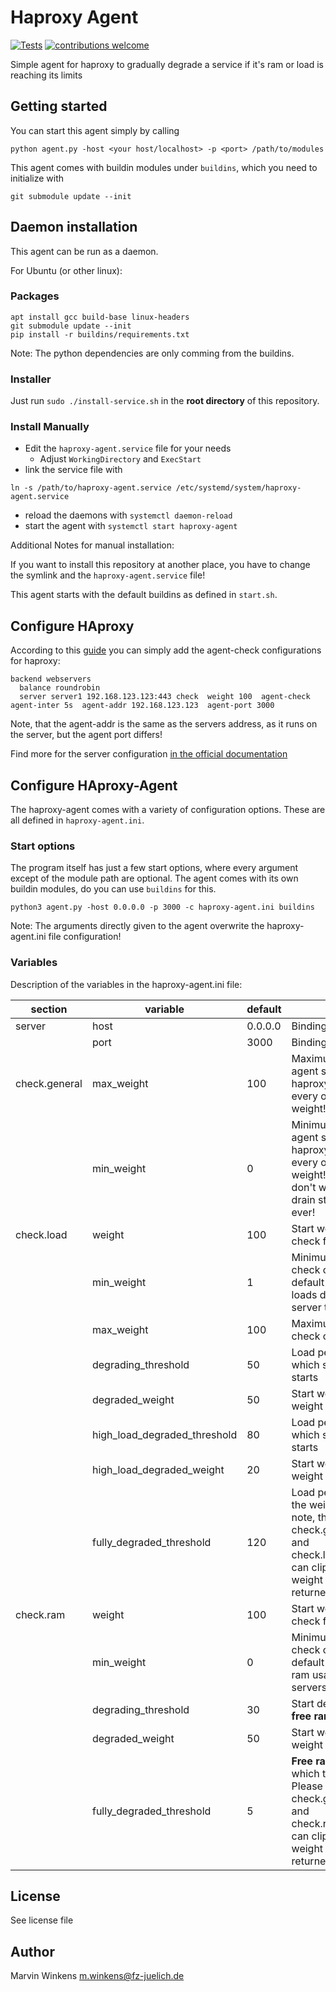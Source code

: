 # Haproxy Agent
[![Tests](https://github.com/mwinkens/haproxy-agent/actions/workflows/test.yaml/badge.svg?branch=main)](https://github.com/mwinkens/haproxy-agent/actions/workflows/test.yaml)
[![contributions welcome](https://img.shields.io/badge/contributions-welcome-brightgreen.svg?style=flat)](https://github.com/mwinkens/haproxy-agent/issues)

Simple agent for haproxy to gradually degrade a service if it's ram or load is reaching its limits

## Getting started

You can start this agent simply by calling

```commandline
python agent.py -host <your host/localhost> -p <port> /path/to/modules
```

This agent comes with buildin modules under `buildins`, which you need to initialize with

```commandline
git submodule update --init
```

## Daemon installation

This agent can be run as a daemon.

For Ubuntu (or other linux):

### Packages

```commandline
apt install gcc build-base linux-headers
git submodule update --init
pip install -r buildins/requirements.txt
```

Note: The python dependencies are only comming from the buildins.

### Installer

Just run `sudo ./install-service.sh` in the **root directory** of this repository.

### Install Manually

- Edit the `haproxy-agent.service` file for your needs
  - Adjust `WorkingDirectory` and `ExecStart`
- link the service file with

```commandline
ln -s /path/to/haproxy-agent.service /etc/systemd/system/haproxy-agent.service
```

- reload the daemons with `systemctl daemon-reload`
- start the agent with `systemctl start haproxy-agent`

Additional Notes for manual installation:

If you want to install this repository at another place, you have to change the symlink and
the `haproxy-agent.service` file!

This agent starts with the default buildins as defined in `start.sh`.

## Configure HAproxy

According to this [guide](https://www.haproxy.com/blog/how-to-enable-health-checks-in-haproxy#agent-health-checks)
you can simply add the agent-check configurations for haproxy:

```
backend webservers
  balance roundrobin
  server server1 192.168.123.123:443 check  weight 100  agent-check agent-inter 5s  agent-addr 192.168.123.123  agent-port 3000
```

Note, that the agent-addr is the same as the servers address, as it runs on the server, but the agent port differs!

Find more for the server configuration [in the official documentation](https://www.haproxy.com/documentation/aloha/latest/load-balancing/health-checks/agent-checks/#configure-the-servers)

## Configure HAproxy-Agent

The haproxy-agent comes with a variety of configuration options. These are all defined in `haproxy-agent.ini`.

### Start options

The program itself has just a few start options, where every argument except of the module path are optional.
The agent comes with its own buildin modules, do you can use `buildins` for this.

```
python3 agent.py -host 0.0.0.0 -p 3000 -c haproxy-agent.ini buildins
```

Note: The arguments directly given to the agent overwrite the haproxy-agent.ini file configuration!

### Variables

Description of the variables in the haproxy-agent.ini file:

| section       | variable                     | default | description                                                                                                                                                                   |
|---------------|------------------------------|---------|-------------------------------------------------------------------------------------------------------------------------------------------------------------------------------|
| server        | host                         | 0.0.0.0 | Binding host of the agent                                                                                                                                                     |
|               | port                         | 3000    | Binding port of the agent                                                                                                                                                     |
| check.general | max_weight                   | 100     | Maximum weight the agent sends to the haproxy. This setting clips every other maximum weight!                                                                                 |
|               | min_weight                   | 0       | Minimum weight the agent sends to the haproxy. This setting clips every other minimum weight! Set to 1 if you don't want to go into the drain state of haproxy ever!          |
| check.load    | weight                       | 100     | Start weight of the load check for calculations                                                                                                                               |
|               | min_weight                   | 1       | Minimum weight the load check can return. The default is set to 1, so high loads don't cause every server to drain                                                            |
|               | max_weight                   | 100     | Maximum weight the load check can return                                                                                                                                      |
|               | degrading_threshold          | 50      | Load percentage, at which stage 1 weight loss starts                                                                                                                          |
|               | degraded_weight              | 50      | Start weight of stage 1 weight loss                                                                                                                                           |
|               | high_load_degraded_threshold | 80      | Load percentage, at which stage 2 weight loss starts                                                                                                                          |
|               | high_load_degraded_weight    | 20      | Start weight of stage2 weight loss                                                                                                                                            |
|               | fully_degraded_threshold     | 120     | Load percentage at which the weight is 0. Please note, that check.general/min_weight and check.load/min_weight can clip the weight, so weight 0 might not be returned!        |
| check.ram     | weight                       | 100     | Start weight of the ram check for calculations                                                                                                                                |
|               | min_weight                   | 0       | Minimum weight the ram check can return. The default is set to 0, so high ram usage can cause servers to drain                                                                |
|               | degrading_threshold          | 30      | Start degrading at 30% **free ram** left                                                                                                                                      |
|               | degraded_weight              | 50      | Start weight of ram weight loss                                                                                                                                               |
|               | fully_degraded_threshold     | 5       | **Free ram** percentage at which the weight is 0. Please note, that check.general/min_weight and check.ram/min_weight can clip the weight, so weight 0 might not be returned! |

## License

See license file

## Author

Marvin Winkens <m.winkens@fz-juelich.de>